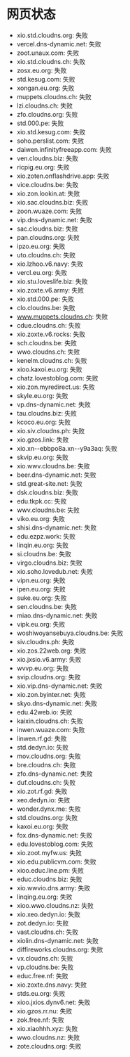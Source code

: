 # 网页状态
- xio.std.cloudns.org: 失败
- vercel.dns-dynamic.net: 失败
- zoot.unaux.com: 失败
- xio.std.cloudns.ch: 失败
- zosx.eu.org: 失败
- std.kesug.com: 失败
- xongan.eu.org: 失败
- muppets.cloudns.ch: 失败
- lzi.cloudns.ch: 失败
- zfo.cloudns.org: 失败
- std.000.pe: 失败
- xio.std.kesug.com: 失败
- soho.perslist.com: 失败
- daiwen.infinityfreeapp.com: 失败
- ven.cloudns.biz: 失败
- ricpig.eu.org: 失败
- xio.zoten.onflashdrive.app: 失败
- vice.cloudns.be: 失败
- xio.zon.lookin.at: 失败
- xio.sac.cloudns.biz: 失败
- zoon.wuaze.com: 失败
- vip.dns-dynamic.net: 失败
- sac.cloudns.biz: 失败
- pan.cloudns.org: 失败
- ipzo.eu.org: 失败
- uto.cloudns.ch: 失败
- xio.lzhoo.v6.navy: 失败
- vercl.eu.org: 失败
- xio.stu.loveslife.biz: 失败
- xio.zoxte.v6.army: 失败
- xio.std.000.pe: 失败
- clo.cloudns.be: 失败
- www.muppets.cloudns.ch: 失败
- cdue.cloudns.ch: 失败
- xio.zoxte.v6.rocks: 失败
- sch.cloudns.be: 失败
- wwo.cloudns.ch: 失败
- kenelm.cloudns.ch: 失败
- xioo.kaxoi.eu.org: 失败
- chatz.lovestoblog.com: 失败
- xio.zon.myredirect.us: 失败
- skyle.eu.org: 失败
- vp.dns-dynamic.net: 失败
- tau.cloudns.biz: 失败
- kcoco.eu.org: 失败
- xio.siv.cloudns.ph: 失败
- xio.gzos.link: 失败
- xio.xn--ebbpo8a.xn--y9a3aq: 失败
- skvip.eu.org: 失败
- xio.wwv.cloudns.be: 失败
- beer.dns-dynamic.net: 失败
- std.great-site.net: 失败
- dsk.cloudns.biz: 失败
- edu.tkpk.cc: 失败
- wwv.cloudns.be: 失败
- viko.eu.org: 失败
- shisi.dns-dynamic.net: 失败
- edu.ezpz.work: 失败
- linqin.eu.org: 失败
- si.cloudns.be: 失败
- virgo.cloudns.biz: 失败
- xio.soho.lovedub.net: 失败
- vipn.eu.org: 失败
- ipen.eu.org: 失败
- suke.eu.org: 失败
- sen.cloudns.be: 失败
- miao.dns-dynamic.net: 失败
- vipk.eu.org: 失败
- woshiwoyansebuya.cloudns.be: 失败
- siv.cloudns.ph: 失败
- xio.zos.22web.org: 失败
- xio.jxsio.v6.army: 失败
- wvvp.eu.org: 失败
- svip.cloudns.org: 失败
- xio.vip.dns-dynamic.net: 失败
- xio.zon.byinter.net: 失败
- skyo.dns-dynamic.net: 失败
- edu.42web.io: 失败
- kaixin.cloudns.ch: 失败
- inwen.wuaze.com: 失败
- linwen.rf.gd: 失败
- std.dedyn.io: 失败
- mov.cloudns.org: 失败
- bre.cloudns.ch: 失败
- zfo.dns-dynamic.net: 失败
- duf.cloudns.ch: 失败
- xio.zot.rf.gd: 失败
- xeo.dedyn.io: 失败
- wonder.dynx.me: 失败
- std.cloudns.org: 失败
- kaxoi.eu.org: 失败
- fox.dns-dynamic.net: 失败
- edu.lovestoblog.com: 失败
- xio.zoot.myfw.us: 失败
- xio.edu.publicvm.com: 失败
- xioo.educ.line.pm: 失败
- educ.cloudns.biz: 失败
- xio.wwvio.dns.army: 失败
- linqing.eu.org: 失败
- xioo.wwo.cloudns.nz: 失败
- xio.xeo.dedyn.io: 失败
- zot.dedyn.io: 失败
- vast.cloudns.ch: 失败
- xiolin.dns-dynamic.net: 失败
- diffireworks.cloudns.org: 失败
- vx.cloudns.ch: 失败
- vp.cloudns.be: 失败
- educ.free.nf: 失败
- xio.zoxte.dns.navy: 失败
- stds.eu.org: 失败
- xioo.jxios.dynv6.net: 失败
- xio.gzos.rr.nu: 失败
- zok.free.nf: 失败
- xio.xiaohhh.xyz: 失败
- wwo.cloudns.nz: 失败
- zote.cloudns.org: 失败

